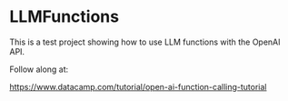 # LLMFunctions

This is a test project showing how to use LLM functions with the OpenAI API.

Follow along at:

https://www.datacamp.com/tutorial/open-ai-function-calling-tutorial
